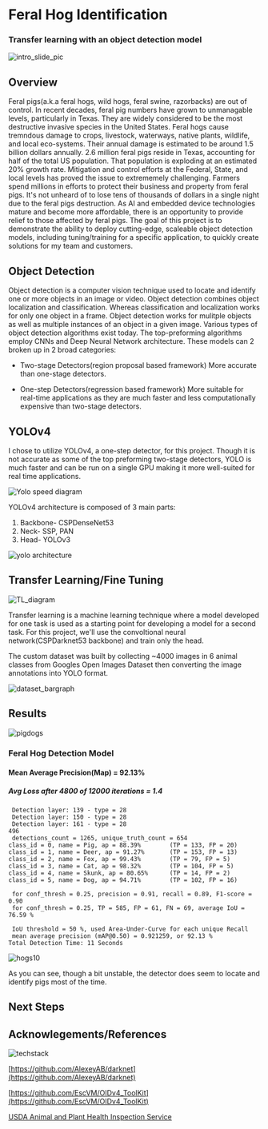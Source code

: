 # Feral Hog Identification
### Transfer learning with an object detection model

 ![intro_slide_pic](YOLO_images/coverhogs.jpg)

## Overview

Feral pigs(a.k.a feral hogs, wild hogs, feral swine, razorbacks) are out of control.  In recent decades, feral pig numbers have grown to unmanagable levels, particularly in Texas.  They are widely considered to be the most destructive invasive species in the United States.  Feral hogs cause tremndous damage to crops, livestock, waterways, native plants, wildlife, and local eco-systems.  Their annual damage is estimated to be around 1.5 billion dollars annually.  2.6 million feral pigs reside in Texas, accounting for half of the total US population.  That population is exploding at an estimated 20% growth rate.  Mitigation and control efforts at the Federal, State, and local levels has proved the issue to extrememely challenging. Farmers spend millions in efforts to protect their business and property from feral pigs.  It's not unheard of to lose tens of thousands of dollars in a single night due to the feral pigs destruction.  As AI and embedded device technologies mature and become more affordable, there is an opportunity to provide relief to those affected by feral pigs.  The goal of this project is to demonstrate the ability to deploy cutting-edge, scaleable object detection models, including tuning/training for a specific application, to quickly create solutions for my team and customers.

## Object Detection

Object detection is a computer vision technique used to locate and identify one or more objects in an image or video.  Object detection combines object localization and classification.  Whereas classification and localization works for only one object in a frame.  Object detection works for mulitple objects as well as multiple instances of an object in a given image.  Various types of object detection algorithms exist today.  The top-preforming algorithms employ CNNs and Deep Neural Network architecture.
These models can 2 broken up in 2 broad categories:

 * Two-stage Detectors(region proposal based framework)
    More accurate than one-stage detectors.

 * One-step Detectors(regression based framework)
    More suitable for real-time applications as they are much faster and less computationally expensive than two-stage detectors.

## YOLOv4

I chose to utilize YOLOv4, a one-step detector, for this project. Though it is not accurate as some of the top preforming two-stage detectors, YOLO is much faster and can be run on a single GPU making it more well-suited for real time applications.

 ![Yolo speed diagram](YOLO_images/yolo_coco_markdown.png)


YOLOv4 architecture is composed of 3 main parts:

 1. Backbone- CSPDenseNet53
 2. Neck- SSP, PAN
 3. Head- YOLOv3
 
  ![yolo architecture](YOLO_images/yolo_block.png)

## Transfer Learning/Fine Tuning
 ![TL_diagram](YOLO_images/TL_markdown.png)
 
 Transfer learning is a machine learning technique where a model developed for one task is used as a starting point for developing a model for a second task.  For this project, we'll use the convoltional neural network(CSPDarknet53 backbone) and train only the head.

 The custom dataset was built by collecting ~4000 images in 6 animal classes from Googles Open Images Dataset then converting the image annotations into YOLO format.
 
 ![dataset_bargraph](YOLO_images/pig_dataset_distribution.png)

## Results
 ![pigdogs](YOLO_images/pigdogs_correct.png)

### Feral Hog Detection Model
#### Mean Average Precision(Map) = 92.13%
##### Avg Loss after 4800 of 12000 iterations = 1.4


```calculation mAP (mean average precision)...
 Detection layer: 139 - type = 28 
 Detection layer: 150 - type = 28 
 Detection layer: 161 - type = 28 
496
 detections_count = 1265, unique_truth_count = 654  
class_id = 0, name = Pig, ap = 88.39%   	 (TP = 133, FP = 20) 
class_id = 1, name = Deer, ap = 91.27%   	 (TP = 153, FP = 13) 
class_id = 2, name = Fox, ap = 99.43%   	 (TP = 79, FP = 5) 
class_id = 3, name = Cat, ap = 98.32%   	 (TP = 104, FP = 5) 
class_id = 4, name = Skunk, ap = 80.65%   	 (TP = 14, FP = 2) 
class_id = 5, name = Dog, ap = 94.71%   	 (TP = 102, FP = 16) 

 for conf_thresh = 0.25, precision = 0.91, recall = 0.89, F1-score = 0.90 
 for conf_thresh = 0.25, TP = 585, FP = 61, FN = 69, average IoU = 76.59 % 

 IoU threshold = 50 %, used Area-Under-Curve for each unique Recall 
 mean average precision (mAP@0.50) = 0.921259, or 92.13 % 
Total Detection Time: 11 Seconds
```


 ![hogs10](YOLO_images/hogs10.gif)

As you can see, though a bit unstable, the detector does seem to locate and identify pigs most of the time.

## Next Steps


## Acknowlegements/References
![techstack](YOLO_images/tech_stack.png)

[https://github.com/AlexeyAB/darknet](https://github.com/AlexeyAB/darknet)

[https://github.com/EscVM/OIDv4_ToolKit](https://github.com/EscVM/OIDv4_ToolKit)

[USDA Animal and Plant Health Inspection Service](https://www.aphis.usda.gov/aphis/ourfocus/wildlifedamage/operational-activities/feral-swine)

